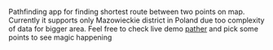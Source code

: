 Pathfinding app for finding shortest route between two points on map.
Currently it supports only Mazowieckie district in Poland due too complexity of data for bigger area.
Feel free to check live demo [pather](http://patherapp.herokuapp.com/) and pick some points to see magic happening
